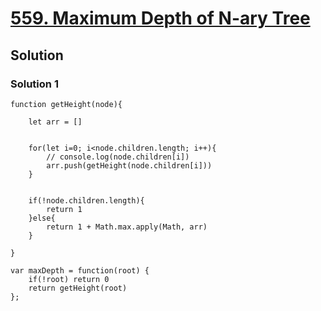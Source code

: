 # [559. Maximum Depth of N-ary Tree](https://leetcode.com/problems/maximum-depth-of-n-ary-tree/)

## Solution

### Solution 1

```
function getHeight(node){
        
    let arr = []
        
    
    for(let i=0; i<node.children.length; i++){
        // console.log(node.children[i])
        arr.push(getHeight(node.children[i]))
    }
    
    
    if(!node.children.length){
        return 1
    }else{
        return 1 + Math.max.apply(Math, arr)
    }
    
}

var maxDepth = function(root) {
    if(!root) return 0
    return getHeight(root)
};
```
